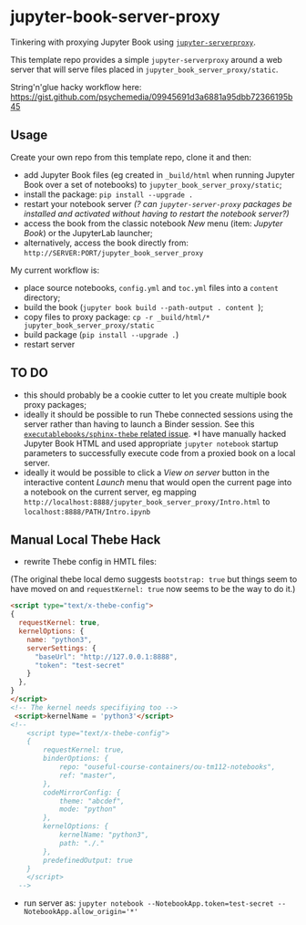 # jupyter-book-server-proxy

Tinkering with proxying Jupyter Book using [`jupyter-serverproxy`](https://jupyter-server-proxy.readthedocs.io/).

This template repo provides a simple `jupyter-serverproxy` around a web server that will serve files placed in `jupyter_book_server_proxy/static`.


String'n'glue hacky workflow here: https://gist.github.com/psychemedia/09945691d3a6881a95dbb72366195b45

## Usage

Create your own repo from this template repo, clone it and then:

- add Jupyter Book files (eg created in `_build/html` when running Jupyter Book over a set of notebooks) to `jupyter_book_server_proxy/static`;
- install the package: `pip install --upgrade .`
- restart your notebook server *(? can `jupyter-server-proxy` packages be installed and activated without having to restart the notebook server?)*
- access the book from the classic notebook *New* menu (item: *Jupyter Book*) or the JupyterLab launcher;
- alternatively, access the book directly from: `http://SERVER:PORT/jupyter_book_server_proxy`


My current workflow is:

- place source notebooks, `config.yml` and `toc.yml` files into a `content` directory;
- build the book (`jupyter book build --path-output . content
`);
- copy files to proxy package: `cp -r _build/html/* jupyter_book_server_proxy/static`
- build package (`pip install --upgrade .`)
- restart server

## TO DO

- this should probably be a cookie cutter to let you create multiple book proxy packages;
- ideally it should be possible to run Thebe connected sessions using the server rather than having to launch a Binder session. See this [`executablebooks/sphinx-thebe` related issue](https://github.com/executablebooks/sphinx-thebe/issues/27). *I have manually hacked Jupyter Book HTML and used appropriate `jupyter notebook` startup parameters to successfully execute code from a proxied book on a local server.
- ideally it would be possible to click a *View on server* button in the interactive content *Launch* menu that would open the current page into a notebook on the current server, eg mapping `http://localhost:8888/jupyter_book_server_proxy/Intro.html` to `localhost:8888/PATH/Intro.ipynb`


## Manual Local Thebe Hack

- rewrite Thebe config in HMTL files:

(The original thebe local demo suggests `bootstrap: true` but things seem to have moved on and `requestKernel: true` now seems to be the way to do it.)

```html
<script type="text/x-thebe-config">
{
  requestKernel: true,
  kernelOptions: {
    name: "python3",
    serverSettings: {
      "baseUrl": "http://127.0.0.1:8888",
      "token": "test-secret"
    }
  },
}
</script>
<!-- The kernel needs specifiying too -->
 <script>kernelName = 'python3'</script>
<!--
    <script type="text/x-thebe-config">
    {
        requestKernel: true,
        binderOptions: {
            repo: "ouseful-course-containers/ou-tm112-notebooks",
            ref: "master",
        },
        codeMirrorConfig: {
            theme: "abcdef",
            mode: "python"
        },
        kernelOptions: {
            kernelName: "python3",
            path: "./."
        },
        predefinedOutput: true
    }
    </script>
  -->
```
- run server as: `jupyter notebook --NotebookApp.token=test-secret --NotebookApp.allow_origin='*'`
